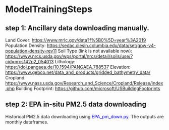 # ModelTrainingSteps

## step 1: Ancillary data downloading manually.
Land Cover: https://www.mrlc.gov/data?f%5B0%5D=year%3A2019
Population Density: https://sedac.ciesin.columbia.edu/data/set/gpw-v4-population-density-rev11
Soil Type (link is not available now): https://www.nrcs.usda.gov/wps/portal/nrcs/detail/soils/use/?cid=nrcs142p2_054013
Lithology: https://doi.pangaea.de/10.1594/PANGAEA.788537
Elevation: https://www.gebco.net/data_and_products/gridded_bathymetry_data/
Cropland: https://www.nass.usda.gov/Research_and_Science/Cropland/Release/index.php
Building Footprint: https://github.com/microsoft/USBuildingFootprints

## step 2: EPA in-situ PM2.5 data downloading
Historical PM2.5 data downloading using <span style="color:blue;">EPA_pm_down.py</span>. The outputs are monthly dataframes. 